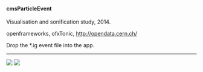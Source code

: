 #### cmsParticleEvent

Visualisation and sonification study, 2014.

openframeworks, ofxTonic, http://opendata.cern.ch/

Drop the *.ig event file into the app.

---

![](https://farm4.staticflickr.com/3728/19699598434_7ed497364e.jpg)
![](https://farm1.staticflickr.com/437/20134207800_e85f465599_z.jpg)
